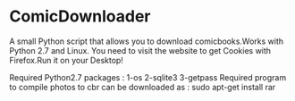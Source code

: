 # ComicDownloader
A small Python script that allows you to download comicbooks.Works with Python 2.7 and Linux.
You need to visit the website to get Cookies with Firefox.Run it on your Desktop! 

Required Python2.7 packages : 
  1-os
  2-sqlite3 
  3-getpass
Required program to compile photos to cbr can be downloaded as : 
  sudo apt-get install rar
  

